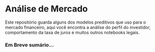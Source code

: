 # Análise de Mercado

Este repositório guarda alguns dos modelos preditivos
que uso para o mercado financeiro, aqui você encontra a
análise do perfil do investidor, comportamento da taxa
de juros e muitos outros notebooks legais.

### Em Breve sumário...
